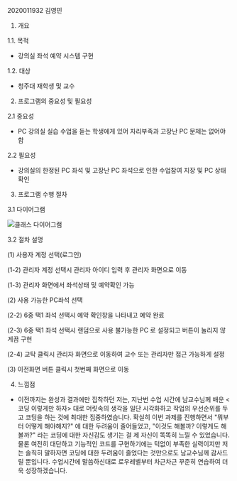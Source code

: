 2020011932 김영민

1. 개요

1.1. 목적
   - 강의실 좌석 예약 시스템 구현

1.2. 대상
   - 청주대 재학생 및 교수

2. 프로그램의 중요성 및 필요성

2.1 중요성
   - PC 강의실 실습 수업을 듣는 학생에게 있어 자리부족과 고장난 PC 문제는 없어야함

2.2 필요성
  - 강의실의 한정된 PC 좌석 및 고장난 PC 좌석으로 인한 수업참여 지장 및 PC 상태 확인


3. 프로그램 수행 절차

3.1 다이어그램

![클래스 다이어그램](https://github.com/user-attachments/assets/fa49a1ee-f706-4f53-85fb-2e5337aef470)


3.2 절차 설명

(1) 사용자 계정 선택(로그인)

(1-2) 관리자 계정 선택시 관리자 아이디 입력 후 관리자 화면으로 이동

(1-3) 관리자 화면에서 좌석상태 및 예약확인 가능

(2) 사용 가능한 PC좌석 선택

(2-2) 6중 택1 좌석 선택시 예약 확인창을 나타내고 예약 완료

(2-3) 6중 택1 좌석 선택시 랜덤으로 사용 불가능한 PC 로 설정되고 버튼이 눌리지 않게끔 구현

(2-4) 교탁 클릭시 관리자 화면으로 이동하여 교수 또는 관리자만 접근 가능하게 설정

(3) 이전화면 버튼 클릭시 첫번째 화면으로 이동

4. 느낌점
- 이전까지는 완성과 결과에만 집착하던 저는, 지난번 수업 시간에 남교수님께 배운 <코딩 이렇게만 하자> 대로 머릿속의 생각을 일단 시각화하고 작업의 우선순위를 두고 코딩을 하는 것에 최대한 집중하였습니다. 확실히 이번 과제를 진행하면서 "뭐부터 어떻게 해야해지?" 에 대한 두려움이 줄어들었고, "이것도 해볼까? 이렇게도 해볼까?" 라는 코딩에 대한 자신감도 생기는 걸 제 자신이 똑똑히 느낄 수 있었습니다. 물론 여전히 대단하고 기능적인 코드를 구현하기에는 턱없이 부족한 실력이지만 저는 솔직히 말하자면 코딩에 대한 두려움이 줄었다는 것만으로도 남교수님께 감사드릴 뿐입니다. 수업시간에 말씀하신대로 로우레벨부터 차근차근 꾸준히 연습하여 더욱 성장하겠습니다.




